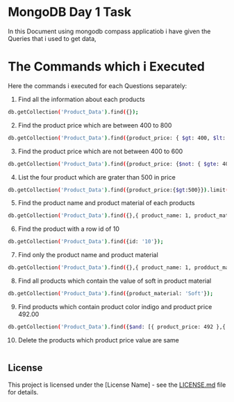 # MongoDB Day 1 Task

In this Document using mongodb compass applicatiob i have given the Queries that i used to get data,

# The Commands which i Executed

Here the commands i executed for each Questions separately:

1. Find all the information about each products

```bash
db.getCollection('Product_Data').find({});
```

2. Find the product price which are between 400 to 800

```bash
db.getCollection('Product_Data').find({product_price: { $gt: 400, $lt: 800 }});
```

3. Find the product price which are not between 400 to 600

```bash
db.getCollection('Product_Data').find({product_price: {$not: { $gte: 400, $lte: 600 }}});
```

4. List the four product which are grater than 500 in price

```bash
db.getCollection('Product_Data').find({product_price:{$gt:500}}).limit(4)
```

5. Find the product name and product material of each products

```bash
db.getCollection('Product_Data').find({},{ product_name: 1, product_material: 1 });
```

6. Find the product with a row id of 10

```bash
db.getCollection('Product_Data').find({id: '10'});
```

7. Find only the product name and product material

```bash
db.getCollection('Product_Data').find({},{ product_name: 1, prodduct_material: 1 });
```

8. Find all products which contain the value of soft in product material

```bash
db.getCollection('Product_Data').find({product_material: 'Soft'});
```

9. Find products which contain product color indigo and product price 492.00

```bash
db.getCollection('Product_Data').find({$and: [{ product_price: 492 },{ product_color: 'indigo' }]});
```

10. Delete the products which product price value are same

```bash

```

## License

This project is licensed under the [License Name] - see the [LICENSE.md](LICENSE.md) file for details.
